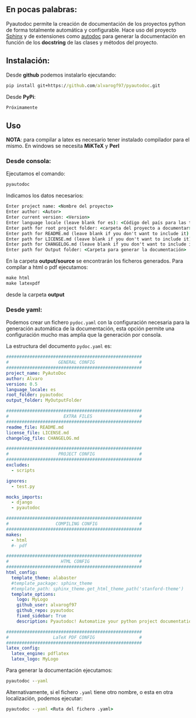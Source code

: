## En pocas palabras:

Pyautodoc permite la creación de documentación de los proyectos python de forma totalmente automática y
configurable. Hace uso del proyecto [Sphinx](http://www.sphinx-doc.org/en/master/) y de extensiones como 
[autodoc](http://www.sphinx-doc.org/es/stable/ext/autodoc.html) para generar la documentación en función
de los **docstring** de las clases y métodos del proyecto. 

## Instalación:

Desde **github** podemos instalarlo ejecutando:
````cmd
pip install git+https://github.com/alvarogf97/pyautodoc.git
````

Desde **PyPi**:

````cmd
Próximamente
````

## Uso

**NOTA**:
para compilar a latex es necesario tener instalado compilador para el mismo. En windows se necesita 
**MiKTeX** y **Perl**

### Desde consola:

Ejecutamos el comando:

````cmd
pyautodoc
````

Indicamos los datos necesarios:

````cmd
Enter project name: <Nombre del proyecto>
Enter author: <Autor>
Enter current version: <Version>
Enter language locale (leave blank for es): <Código del país para las traducciones>
Enter path for root project folder: <carpeta del proyecto a documentar>
Enter path for README.md (leave blank if you don't want to include it): <fichero readme>
Enter path for LICENSE.md (leave blank if you don't want to include it): <fichero license>
Enter path for CHANGELOG.md (leave blank if you don't want to include it): <fichero changelog>
Enter path for Output folder: <Carpeta para generar la documentación>
````

En la carpeta **output/source** se encontrarán los ficheros generados. Para compilar a html o pdf ejecutamos:
````cmd
make html
make latexpdf
````
desde la carpeta **output**

### Desde yaml:

Podemos crear un fichero ```pydoc.yaml``` con la configuración necesaria para la generación automática de la
documentación, esta opción permite una configuración mucho mas amplia que la generación por consola.

La estructura del documento ```pydoc.yaml``` es: 

````yaml
####################################################
#                   GENERAL CONFIG                 #
####################################################
project_name: PyAutoDoc
author: Alvaro
version: 0.5
language_locale: es
root_folder: pyautodoc
output_folder: MyOutputFolder

####################################################
#                     EXTRA FILES                  #
####################################################
readme_file: README.md
license_file: LICENSE.md
changelog_file: CHANGELOG.md

####################################################
#                   PROJECT CONFIG                 #
####################################################
excludes:
  - scripts

ignores:
  - test.py

mocks_imports:
  - django
  - pyautodoc

####################################################
#                  COMPILING CONFIG                #
####################################################
makes:
  - html
  #- pdf

####################################################
#                    HTML CONFIG                   #
####################################################
html_config:
  template_theme: alabaster
  #template_package: sphinx_theme
  #template_path: sphinx_theme.get_html_theme_path('stanford-theme')
  template_options:
    logo: MyLogo
    github_user: alvarogf97
    github_repo: pyautodoc
    fixed_sidebar: True
    description: Pyautodoc! Automatize your python project documentation

####################################################
#                 LaTeX PDF CONFIG                 #
####################################################
latex_config:
  latex_engine: pdflatex
  latex_logo: MyLogo
````

Para generar la documentación ejecutamos:
````cmd
pyautodoc --yaml
````

Alternativamente, si el fichero ``.yaml`` tiene otro nombre, o esta en otra localización, podemos
ejecutar:

````cmd
pyautodoc --yaml <Ruta del fichero .yaml>
````